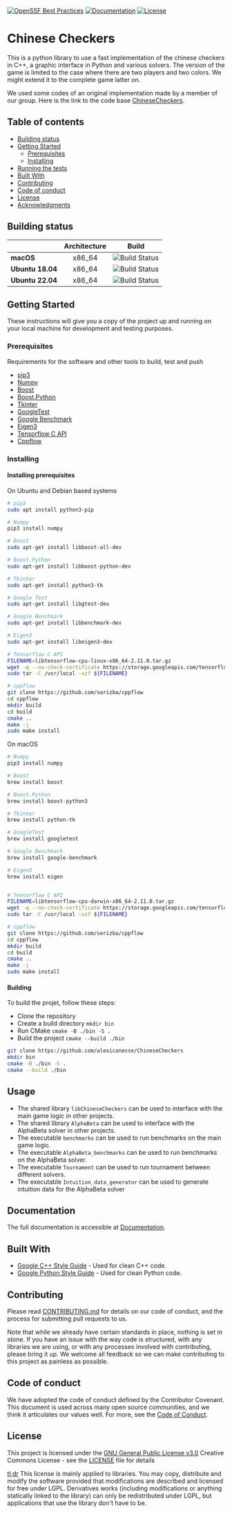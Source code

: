 [![OpenSSF Best Practices](https://bestpractices.coreinfrastructure.org/projects/6677/badge)](https://bestpractices.coreinfrastructure.org/projects/6677)
[![Documentation](https://img.shields.io/badge/Documentation-githubpages-blue)](https://alexicanesse.github.io/ChineseCheckers/index.html)
[![License](https://img.shields.io/badge/License-GPL--3.0%20license-ff69b4)](https://github.com/alexicanesse/ChineseCheckers/blob/main/LICENSE)
# Chinese Checkers

This is a python library to use a fast implementation of the chinese checkers in C++, a graphic interface in Python and various solvers. The version of the game is limited to the case where there are two players and two colors. We might extend it to the complete game latter on.

We used some codes of an original implementation made by a member of our group. Here is the link to the code base [ChineseCheckers](https://github.com/Cyvernes/Chinese-Checkers).


## Table of contents 
- [Building status](#building-status)
- [Getting Started](#getting-started)
   - [Prerequisites](#prerequisites)
   - [Installing](#installing)
- [Running the tests](#running-the-tests)
- [Built With](#built-with)
- [Contributing](#contributing)
- [Code of conduct](#code-of-conduct)
- [License](#license)
- [Acknowledgments](#acknowledgments)

## Building status
| | **Architecture** |     **Build**     |
|---|:---:|:-----------------:|
| **macOS**        | x86_64 | ![Build Status](https://img.shields.io/badge/build-passing-success) |
| **Ubuntu 18.04** | x86_64 | ![Build Status](https://img.shields.io/badge/build-failing-critical) |
| **Ubuntu 22.04** | x86_64 | ![Build Status](https://img.shields.io/badge/build-passing-success) |




## Getting Started 

These instructions will give you a copy of the project up and running on
your local machine for development and testing purposes.

### Prerequisites

Requirements for the software and other tools to build, test and push 
- [pip3](https://pypi.org/project/pip/)
- [Numpy](https://numpy.org)
- [Boost](https://www.boost.org/)
- [Boost.Python](https://www.boost.org/doc/libs/1_72_0/libs/python/doc/html/index.html)
- [Tkinter](https://docs.python.org/3/library/tkinter.html)
- [GoogleTest](https://github.com/google/googletest)
- [Google Benchmark](https://github.com/google/benchmark)
- [Eigen3](https://eigen.tuxfamily.org/index.php?title=Main_Page)
- [Tensorflow C API](https://www.tensorflow.org/install/lang_c)
- [Cppflow](https://github.com/serizba/cppflow)


### Installing

#### Installing prerequisites

On Ubuntu and Debian based systems

```sh
# pip3
sudo apt install python3-pip

# Numpy
pip3 install numpy

# Boost
sudo apt-get install libboost-all-dev

# Boost.Python
sudo apt-get install libboost-python-dev

# Tkinter
sudo apt-get install python3-tk

# Google Test
sudo apt-get install libgtest-dev

# Google Benchmark
sudo apt-get install libbenchmark-dev

# Eigen3
sudo apt-get install libeigen3-dev

# Tensorflow C API
FILENAME=libtensorflow-cpu-linux-x86_64-2.11.0.tar.gz
wget -q --no-check-certificate https://storage.googleapis.com/tensorflow/libtensorflow/${FILENAME}
sudo tar -C /usr/local -xzf ${FILENAME}

# cppflow
git clone https://github.com/serizba/cppflow
cd cppflow
mkdir build
cd build
cmake ..
make -j
sudo make install
```

On macOS
```sh
# Numpy
pip3 install numpy

# Boost
brew install boost

# Boost.Python
brew install boost-python3

# Tkinter
brew install python-tk

# GoogleTest
brew install googletest

# Google Benchmark
brew install google-benchmark

# Eigen3
brew install eigen


# Tensorflow C API
FILENAME=libtensorflow-cpu-darwin-x86_64-2.11.0.tar.gz
wget -q --no-check-certificate https://storage.googleapis.com/tensorflow/libtensorflow/${FILENAME}
sudo tar -C /usr/local -xzf ${FILENAME}

# cppflow
git clone https://github.com/serizba/cppflow
cd cppflow
mkdir build
cd build
cmake ..
make -j
sudo make install
```

#### Building

To build the projet, follow these steps:
- Clone the repository
- Create a build directory `mkdir bin`
- Run CMake `cmake -B ./bin -S .`
- Build the project `cmake --build ./bin`

```sh
git clone https://github.com/alexicanesse/ChineseCheckers
mkdir bin
cmake -B ./bin -S .
cmake --build ./bin
```

## Usage

- The shared library `libChineseCheckers` can be used to interface with the main game logic in other projects.
- The shared library `AlphaBeta` can be used to interface with the AlphaBeta solver in other projects.
- The executable `benchmarks` can be used to run benchmarks on the main game logic.
- The executable `AlphaBeta_benchmarks` can be used to run benchmarks on the AlphaBeta solver.
- The executable `Tournament` can be used to run tournament between different solvers.
- The executable `Intuition_data_generator` can be used to generate intuition data for the AlphaBeta solver

## Documentation

The full documentation is accessible at [Documentation](https://alexicanesse.github.io/ChineseCheckers/html/index.html).


## Built With

  - [Google C++ Style Guide](https://www.contributor-covenant.org/) - Used
    for clean C++ code.
  - [Google Python Style Guide](https://google.github.io/styleguide/pyguide.html) - Used for clean Python code.

## Contributing

Please read [CONTRIBUTING.md](CONTRIBUTING.md) for details on our code
of conduct, and the process for submitting pull requests to us.

Note that while we already have certain standards in place, nothing is set 
in stone. If you have an issue with the way code is structured, with any 
libraries we are using, or with any processes involved with contributing, 
please bring it up. We welcome all feedback so we can make contributing
to this project as painless as possible.

## Code of conduct 

We have adopted the code of conduct defined by the Contributor Covenant. This document is 
used across many open source communities, and we think it articulates our values well.
For more, see the [Code of Conduct](code_of_conduct.md).

## License

This project is licensed under the [GNU General Public License v3.0](LICENSE)
Creative Commons License - see the [LICENSE](LICENSE) file for
details

[tl;dr](https://tldrlegal.com/license/gnu-lesser-general-public-license-v3-(lgpl-3)#summary) This license is mainly applied to libraries. You may copy, 
distribute and modify the software provided that modifications are 
described and licensed for free under LGPL. Derivatives works 
(including modifications or anything statically linked to the library) 
can only be redistributed under LGPL, but applications that use the library
don't have to be.

